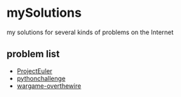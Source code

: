 # mySolutions
my solutions for several kinds of problems on the Internet

## problem list

+ [ProjectEuler](https://projecteuler.net)
+ [pythonchallenge](http://www.pythonchallenge.com/)
+ [wargame-overthewire](http://overthewire.org/wargames/)